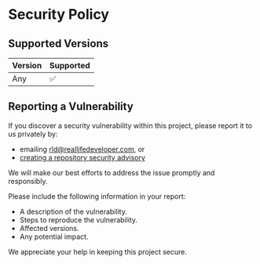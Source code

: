 # Security Policy

## Supported Versions

| Version | Supported          |
| ------- | ------------------ |
| Any     | :white_check_mark: |

## Reporting a Vulnerability

If you discover a security vulnerability within this project, please report it to us privately by:
- emailing [rld@reallifedeveloper.com](mailto:rld@reallifedeveloper.com), or
- [creating a repository security advisory](https://github.com/reallifedeveloper/jdepend-maven-plugin/security/advisories/new)

We will make our best efforts to address the issue promptly and responsibly.

Please include the following information in your report:

- A description of the vulnerability.
- Steps to reproduce the vulnerability.
- Affected versions.
- Any potential impact.

We appreciate your help in keeping this project secure.
